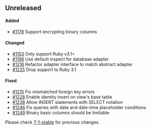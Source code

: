 ## Unreleased

#### Added

- [#1178](https://github.com/rails-sqlserver/activerecord-sqlserver-adapter/pull/1178) Support encrypting binary columns

#### Changed

- [#1153](https://github.com/rails-sqlserver/activerecord-sqlserver-adapter/pull/1153) Only support Ruby v3.1+
- [#1196](https://github.com/rails-sqlserver/activerecord-sqlserver-adapter/pull/1196) Use default inspect for database adapter
- [#1216](https://github.com/rails-sqlserver/activerecord-sqlserver-adapter/pull/1216) Refactor adapter interface to match abstract adapter
- [#1225](https://github.com/rails-sqlserver/activerecord-sqlserver-adapter/pull/1225) Drop support to Ruby 3.1

#### Fixed

- [#1215](https://github.com/rails-sqlserver/activerecord-sqlserver-adapter/pull/1215) Fix mismatched foreign key errors
- [#1228](https://github.com/rails-sqlserver/activerecord-sqlserver-adapter/pull/1228) Enable identity insert on view's base table
- [#1238](https://github.com/rails-sqlserver/activerecord-sqlserver-adapter/pull/1238) Allow INSERT statements with SELECT notation
- [#1246](https://github.com/rails-sqlserver/activerecord-sqlserver-adapter/pull/1246) Fix queries with date and date-time placeholder conditions
- [#1249](https://github.com/rails-sqlserver/activerecord-sqlserver-adapter/pull/1249) Binary basic columns should be limitable

Please check [7-1-stable](https://github.com/rails-sqlserver/activerecord-sqlserver-adapter/blob/7-1-stable/CHANGELOG.md) for previous changes.
